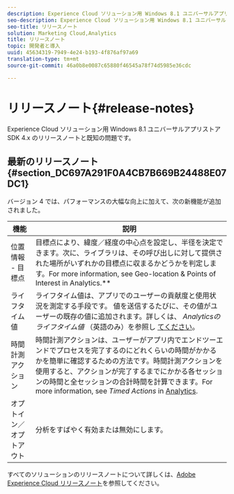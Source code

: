 ```yaml
---
description: Experience Cloud ソリューション用 Windows 8.1 ユニバーサルアプリストア SDK 4.x のリリースノートと既知の問題です。
seo-description: Experience Cloud ソリューション用 Windows 8.1 ユニバーサルアプリストア SDK 4.x のリリースノートと既知の問題です。
seo-title: リリースノート
solution: Marketing Cloud,Analytics
title: リリースノート
topic: 開発者と導入
uuid: 45634319-7949-4e24-b193-4f876af97a69
translation-type: tm+mt
source-git-commit: 46a0b8e0087c65880f46545a78f74d5985e36cdc

---
```



# リリースノート{#release-notes}

Experience Cloud ソリューション用 Windows 8.1 ユニバーサルアプリストア SDK 4.x のリリースノートと既知の問題です。

## 最新のリリースノート {#section_DC697A291F0A4CB7B669B24488E07DC1}

バージョン 4 では、パフォーマンスの大幅な向上に加えて、次の新機能が追加されました。

| 機能 | 説明 |
|--- |--- |
| 位置情報 - 目標点 | 目標点により、緯度／経度の中心点を設定し、半径を決定できます。次に、ライブラリは、その呼び出しに対して提供された場所がいずれかの目標点に収まるかどうかを判定します。For more information, see Geo-location &amp; Points of Interest in Analytics.**[](/help/windows-appstore/analytics/analytics.md) |
| ライフタイム値 | ライフタイム値は、アプリでのユーザーの貢献度と使用状況を測定する手段です。 値を送信するたびに、その値がユーザーの既存の値に追加されます。詳しくは、 *Analyticsのライフタイム値* （英語のみ）を参照し [てください](/help/windows-appstore/analytics/analytics.md)。 |
| 時間計測アクション | 時間計測アクションは、ユーザーがアプリ内でエンドツーエンドでプロセスを完了するのにどれくらいの時間がかかるかを簡単に確認するための方法です。時間計測アクションを使用すると、アクションが完了するまでにかかる各セッションの時間と全セッションの合計時間を計算できます。For more information, see *Timed Actions* in [Analytics](/help/windows-appstore/analytics/analytics.md). |
| オプトイン／オプトアウト | 分析をすばやく有効または無効にします。 |


すべてのソリューションのリリースノートについて詳しくは、[Adobe Experience Cloud リリースノート](https://docs.adobe.com/content/help/en/release-notes/experience-cloud/current.html)を参照してください。
